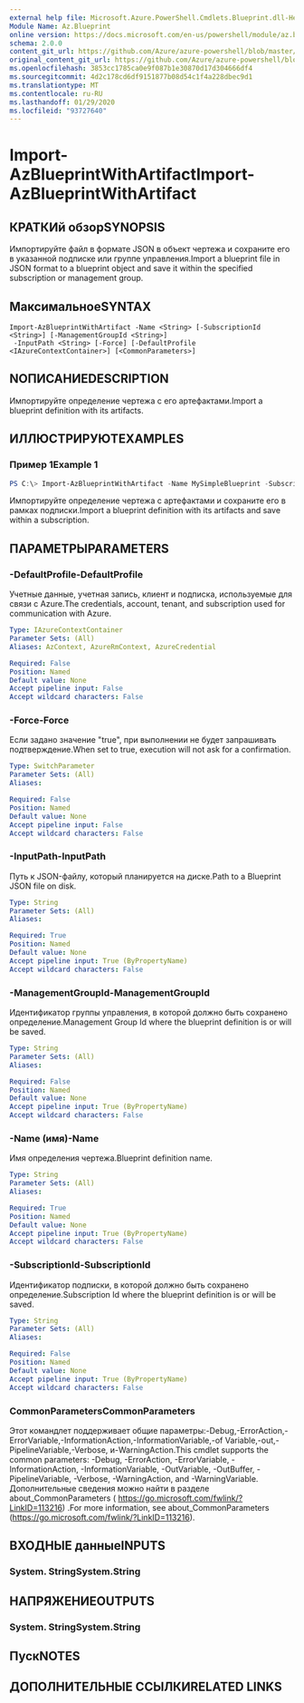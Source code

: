 ```yaml
---
external help file: Microsoft.Azure.PowerShell.Cmdlets.Blueprint.dll-Help.xml
Module Name: Az.Blueprint
online version: https://docs.microsoft.com/en-us/powershell/module/az.blueprint/import-azblueprintwithartifact
schema: 2.0.0
content_git_url: https://github.com/Azure/azure-powershell/blob/master/src/Blueprint/Blueprint/help/Import-AzBlueprintWithArtifact.md
original_content_git_url: https://github.com/Azure/azure-powershell/blob/master/src/Blueprint/Blueprint/help/Import-AzBlueprintWithArtifact.md
ms.openlocfilehash: 3853cc1785ca0e9f087b1e30870d17d304666df4
ms.sourcegitcommit: 4d2c178cd6df9151877b08d54c1f4a228dbec9d1
ms.translationtype: MT
ms.contentlocale: ru-RU
ms.lasthandoff: 01/29/2020
ms.locfileid: "93727640"
---
```

# <span data-ttu-id="58a87-101">Import-AzBlueprintWithArtifact</span><span class="sxs-lookup"><span data-stu-id="58a87-101">Import-AzBlueprintWithArtifact</span></span>

## <span data-ttu-id="58a87-102">КРАТКИй обзор</span><span class="sxs-lookup"><span data-stu-id="58a87-102">SYNOPSIS</span></span>
<span data-ttu-id="58a87-103">Импортируйте файл в формате JSON в объект чертежа и сохраните его в указанной подписке или группе управления.</span><span class="sxs-lookup"><span data-stu-id="58a87-103">Import a blueprint file in JSON format to a blueprint object and save it within the specified subscription or management group.</span></span>

## <span data-ttu-id="58a87-104">Максимальное</span><span class="sxs-lookup"><span data-stu-id="58a87-104">SYNTAX</span></span>

```
Import-AzBlueprintWithArtifact -Name <String> [-SubscriptionId <String>] [-ManagementGroupId <String>]
 -InputPath <String> [-Force] [-DefaultProfile <IAzureContextContainer>] [<CommonParameters>]
```

## <span data-ttu-id="58a87-105">NОПИСАНИЕ</span><span class="sxs-lookup"><span data-stu-id="58a87-105">DESCRIPTION</span></span>
<span data-ttu-id="58a87-106">Импортируйте определение чертежа с его артефактами.</span><span class="sxs-lookup"><span data-stu-id="58a87-106">Import a blueprint definition with its artifacts.</span></span> 

## <span data-ttu-id="58a87-107">ИЛЛЮСТРИРУЮТ</span><span class="sxs-lookup"><span data-stu-id="58a87-107">EXAMPLES</span></span>

### <span data-ttu-id="58a87-108">Пример 1</span><span class="sxs-lookup"><span data-stu-id="58a87-108">Example 1</span></span>
```powershell
PS C:\> Import-AzBlueprintWithArtifact -Name MySimpleBlueprint -SubscriptionId 00000000-1111-0000-1111-000000000000 -InputPath  C:\Blueprints\SimpleBlueprint
```

<span data-ttu-id="58a87-109">Импортируйте определение чертежа с артефактами и сохраните его в рамках подписки.</span><span class="sxs-lookup"><span data-stu-id="58a87-109">Import a blueprint definition with its artifacts and save within a subscription.</span></span>

## <span data-ttu-id="58a87-110">ПАРАМЕТРЫ</span><span class="sxs-lookup"><span data-stu-id="58a87-110">PARAMETERS</span></span>

### <span data-ttu-id="58a87-111">-DefaultProfile</span><span class="sxs-lookup"><span data-stu-id="58a87-111">-DefaultProfile</span></span>
<span data-ttu-id="58a87-112">Учетные данные, учетная запись, клиент и подписка, используемые для связи с Azure.</span><span class="sxs-lookup"><span data-stu-id="58a87-112">The credentials, account, tenant, and subscription used for communication with Azure.</span></span>

```yaml
Type: IAzureContextContainer
Parameter Sets: (All)
Aliases: AzContext, AzureRmContext, AzureCredential

Required: False
Position: Named
Default value: None
Accept pipeline input: False
Accept wildcard characters: False
```

### <span data-ttu-id="58a87-113">-Force</span><span class="sxs-lookup"><span data-stu-id="58a87-113">-Force</span></span>
<span data-ttu-id="58a87-114">Если задано значение "true", при выполнении не будет запрашивать подтверждение.</span><span class="sxs-lookup"><span data-stu-id="58a87-114">When set to true, execution will not ask for a confirmation.</span></span>

```yaml
Type: SwitchParameter
Parameter Sets: (All)
Aliases:

Required: False
Position: Named
Default value: None
Accept pipeline input: False
Accept wildcard characters: False
```

### <span data-ttu-id="58a87-115">-InputPath</span><span class="sxs-lookup"><span data-stu-id="58a87-115">-InputPath</span></span>
<span data-ttu-id="58a87-116">Путь к JSON-файлу, который планируется на диске.</span><span class="sxs-lookup"><span data-stu-id="58a87-116">Path to a Blueprint JSON file on disk.</span></span>

```yaml
Type: String
Parameter Sets: (All)
Aliases:

Required: True
Position: Named
Default value: None
Accept pipeline input: True (ByPropertyName)
Accept wildcard characters: False
```

### <span data-ttu-id="58a87-117">-ManagementGroupId</span><span class="sxs-lookup"><span data-stu-id="58a87-117">-ManagementGroupId</span></span>
<span data-ttu-id="58a87-118">Идентификатор группы управления, в которой должно быть сохранено определение.</span><span class="sxs-lookup"><span data-stu-id="58a87-118">Management Group Id where the blueprint definition is or will be saved.</span></span>

```yaml
Type: String
Parameter Sets: (All)
Aliases:

Required: False
Position: Named
Default value: None
Accept pipeline input: True (ByPropertyName)
Accept wildcard characters: False
```

### <span data-ttu-id="58a87-119">-Name (имя)</span><span class="sxs-lookup"><span data-stu-id="58a87-119">-Name</span></span>
<span data-ttu-id="58a87-120">Имя определения чертежа.</span><span class="sxs-lookup"><span data-stu-id="58a87-120">Blueprint definition name.</span></span>

```yaml
Type: String
Parameter Sets: (All)
Aliases:

Required: True
Position: Named
Default value: None
Accept pipeline input: True (ByPropertyName)
Accept wildcard characters: False
```

### <span data-ttu-id="58a87-121">-SubscriptionId</span><span class="sxs-lookup"><span data-stu-id="58a87-121">-SubscriptionId</span></span>
<span data-ttu-id="58a87-122">Идентификатор подписки, в которой должно быть сохранено определение.</span><span class="sxs-lookup"><span data-stu-id="58a87-122">Subscription Id where the blueprint definition is or will be saved.</span></span>

```yaml
Type: String
Parameter Sets: (All)
Aliases:

Required: False
Position: Named
Default value: None
Accept pipeline input: True (ByPropertyName)
Accept wildcard characters: False
```

### <span data-ttu-id="58a87-123">CommonParameters</span><span class="sxs-lookup"><span data-stu-id="58a87-123">CommonParameters</span></span>
<span data-ttu-id="58a87-124">Этот командлет поддерживает общие параметры:-Debug,-ErrorAction,-ErrorVariable,-InformationAction,-InformationVariable,-of Variable,-out,-PipelineVariable,-Verbose, и-WarningAction.</span><span class="sxs-lookup"><span data-stu-id="58a87-124">This cmdlet supports the common parameters: -Debug, -ErrorAction, -ErrorVariable, -InformationAction, -InformationVariable, -OutVariable, -OutBuffer, -PipelineVariable, -Verbose, -WarningAction, and -WarningVariable.</span></span>
<span data-ttu-id="58a87-125">Дополнительные сведения можно найти в разделе about_CommonParameters ( https://go.microsoft.com/fwlink/?LinkID=113216) .</span><span class="sxs-lookup"><span data-stu-id="58a87-125">For more information, see about_CommonParameters (https://go.microsoft.com/fwlink/?LinkID=113216).</span></span>

## <span data-ttu-id="58a87-126">ВХОДНЫЕ данные</span><span class="sxs-lookup"><span data-stu-id="58a87-126">INPUTS</span></span>

### <span data-ttu-id="58a87-127">System. String</span><span class="sxs-lookup"><span data-stu-id="58a87-127">System.String</span></span>

## <span data-ttu-id="58a87-128">НАПРЯЖЕНИЕ</span><span class="sxs-lookup"><span data-stu-id="58a87-128">OUTPUTS</span></span>

### <span data-ttu-id="58a87-129">System. String</span><span class="sxs-lookup"><span data-stu-id="58a87-129">System.String</span></span>

## <span data-ttu-id="58a87-130">Пуск</span><span class="sxs-lookup"><span data-stu-id="58a87-130">NOTES</span></span>

## <span data-ttu-id="58a87-131">ДОПОЛНИТЕЛЬНЫЕ ССЫЛКИ</span><span class="sxs-lookup"><span data-stu-id="58a87-131">RELATED LINKS</span></span>
